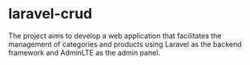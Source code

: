 # laravel-crud
The project aims to develop a web application that facilitates the management of categories and products using Laravel as the backend framework and AdminLTE as the admin panel.
